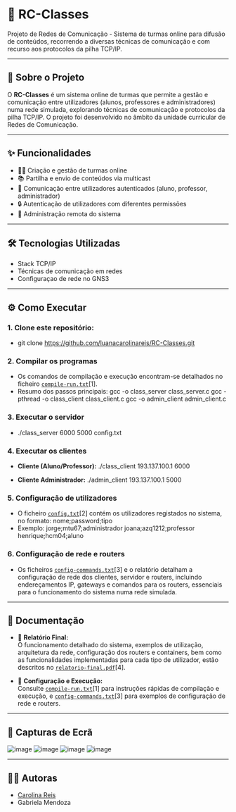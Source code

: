 # 📡 RC-Classes

Projeto de Redes de Comunicação - Sistema de turmas online para difusão de conteúdos, recorrendo a diversas técnicas de comunicação e com recurso aos protocolos da pilha TCP/IP.

---

## 🚀 Sobre o Projeto

O **RC-Classes** é um sistema online de turmas que permite a gestão e comunicação entre utilizadores (alunos, professores e administradores) numa rede simulada, explorando técnicas de comunicação e protocolos da pilha TCP/IP. O projeto foi desenvolvido no âmbito da unidade curricular de Redes de Comunicação.

---

## ✨ Funcionalidades

- 👩‍🏫 Criação e gestão de turmas online
- 📚 Partilha e envio de conteúdos via multicast
- 💬 Comunicação entre utilizadores autenticados (aluno, professor, administrador)
- 🔒 Autenticação de utilizadores com diferentes permissões
- 🔧 Administração remota do sistema

---

## 🛠️ Tecnologias Utilizadas

- Stack TCP/IP
- Técnicas de comunicação em redes
- Configuraçao de rede no GNS3

---

## ⚙️ Como Executar

### 1. Clone este repositório:
- git clone https://github.com/luanacarolinareis/RC-Classes.git

### 2. Compilar os programas
- Os comandos de compilação e execução encontram-se detalhados no ficheiro [`compile-run.txt`](compile-run.txt)[1].  
- Resumo dos passos principais:
gcc -o class_server class_server.c
gcc -pthread -o class_client class_client.c
gcc -o admin_client admin_client.c

### 3. Executar o servidor

- ./class_server 6000 5000 config.txt

### 4. Executar os clientes

- **Cliente (Aluno/Professor):**
  ./class_client 193.137.100.1 6000

- **Cliente Administrador:**
  ./admin_client 193.137.100.1 5000

### 5. Configuração de utilizadores

- O ficheiro [`config.txt`](config.txt)[2] contém os utilizadores registados no sistema, no formato: nome;password;tipo
- Exemplo:
  jorge;mtu67;administrador
  joana;azq1212;professor
  henrique;hcm04;aluno

### 6. Configuração de rede e routers

- Os ficheiros [`config-commands.txt`](config-commands.txt)[3] e o relatório detalham a configuração de rede dos clientes, servidor e routers, incluindo endereçamentos IP, gateways e comandos para os routers, essenciais para o funcionamento do sistema numa rede simulada.

---

## 📑 Documentação

- 📄 **Relatório Final:**  
  O funcionamento detalhado do sistema, exemplos de utilização, arquitetura da rede, configuração dos routers e containers, bem como as funcionalidades implementadas para cada tipo de utilizador, estão descritos no [`relatorio-final.pdf`](relatorio-final.pdf)[4].

- 📝 **Configuração e Execução:**  
  Consulte [`compile-run.txt`](compile-run.txt)[1] para instruções rápidas de compilação e execução, e [`config-commands.txt`](config-commands.txt)[3] para exemplos de configuração de rede e routers.

---

## 📸 Capturas de Ecrã

![image](https://github.com/user-attachments/assets/e3c2e1dc-85cc-477f-98cd-14f2fc41e7ae)
![image](https://github.com/user-attachments/assets/fbbe461d-6726-4eea-95ee-09858fec1f2a)
![image](https://github.com/user-attachments/assets/c0483f69-c89b-4bd2-86a3-2611872675ad)
![image](https://github.com/user-attachments/assets/faf93fb2-4cb0-4f2a-a9ba-617ead4f7041)

---

## 👩‍💻 Autoras

- [Carolina Reis](https://github.com/luanacarolinareis)
- Gabriela Mendoza

